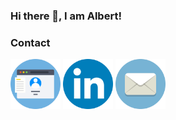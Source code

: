 ### Hi there 👋, I am Albert!

### Contact
<p align="left">
<a href="https://albertteng.xyz" target="blank"><img align="center" src="img/personal_website_icon.png" alt="albert-webdite" height="80" width="80" /></a>
<a href="https://www.linkedin.com/in/albert-t-b40012b0/" target="blank"><img align="center" src="img/linkedIn_icon.png" alt="albert-linkedin" height="80" width="80" /></a>
<a href="mailto:adelberteng@gmail.com" target="blank"><img align="center" src="img/emai_icon.png" alt="albert-email" height="80" width="80" /></a>
</p>


<!--
**adelberteng/adelberteng** is a ✨ _special_ ✨ repository because its `README.md` (this file) appears on your GitHub profile.

Here are some ideas to get you started:

- 🔭 I’m currently working on ...
- 🌱 I’m currently learning ...
- 👯 I’m looking to collaborate on ...
- 🤔 I’m looking for help with ...
- 💬 Ask me about ...
- 📫 How to reach me: ...
- 😄 Pronouns: ...
- ⚡ Fun fact: ...
-->
